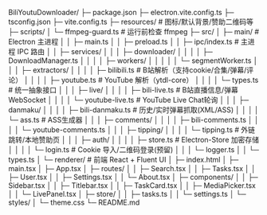 BiliYoutuDownloader/
├─ package.json
├─ electron.vite.config.ts
├─ tsconfig.json
├─ vite.config.ts
├─ resources/               # 图标/默认背景/赞助二维码等
├─ scripts/
│  └─ ffmpeg-guard.ts       # 运行前检查 ffmpeg
├─ src/
│  ├─ main/                 # Electron 主进程
│  │  ├─ main.ts
│  │  ├─ preload.ts
│  │  ├─ ipc/index.ts       # 主进程 IPC 路由
│  │  ├─ services/
│  │  │  ├─ downloader/
│  │  │  │  ├─ DownloadManager.ts
│  │  │  │  ├─ workers/
│  │  │  │  │  └─ segmentWorker.ts
│  │  │  ├─ extractors/
│  │  │  │  ├─ bilibili.ts  # B站解析（支持cookie/合集/弹幕/评论）
│  │  │  │  ├─ youtube.ts   # YouTube 解析（ytdl-core）
│  │  │  │  └─ types.ts     # 统一抽象接口
│  │  │  ├─ live/
│  │  │  │  ├─ bili-live.ts     # B站直播信息/弹幕WebSocket
│  │  │  │  └─ youtube-live.ts  # YouTube Live Chat轮询
│  │  │  ├─ danmaku/
│  │  │  │  ├─ bili-danmaku.ts  # 历史/实时弹幕抓取(XML/ASS)
│  │  │  │  └─ ass.ts           # ASS生成器
│  │  │  ├─ comments/
│  │  │  │  ├─ bili-comments.ts
│  │  │  │  └─ youtube-comments.ts
│  │  │  ├─ tipping/
│  │  │  │  └─ tipping.ts       # 外链跳转/本地赞助页
│  │  │  ├─ auth/
│  │  │  │  ├─ store.ts         # Electron-Store 加密存储
│  │  │  │  └─ login.ts         # Cookie 导入/二维码登录(预留)
│  │  │  └─ logger.ts
│  │  └─ types.ts
│  └─ renderer/             # 前端 React + Fluent UI
│     ├─ index.html
│     ├─ main.tsx
│     ├─ App.tsx
│     ├─ routes/
│     │  ├─ Search.tsx
│     │  ├─ Tasks.tsx
│     │  ├─ User.tsx
│     │  ├─ Settings.tsx
│     │  └─ About.tsx
│     ├─ components/
│     │  ├─ Sidebar.tsx
│     │  ├─ Titlebar.tsx
│     │  ├─ TaskCard.tsx
│     │  ├─ MediaPicker.tsx
│     │  └─ LivePanel.tsx
│     ├─ store/
│     │  ├─ tasks.ts
│     │  └─ settings.ts
│     └─ styles/
│        └─ theme.css
└─ README.md
